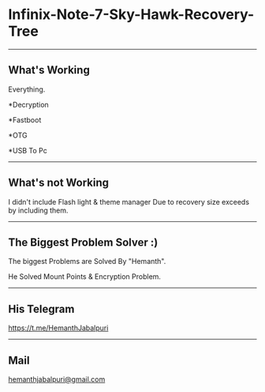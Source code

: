 # Infinix-Note-7-Sky-Hawk-Recovery-Tree

--------------
What's Working
---------------

Everything.

*Decryption

*Fastboot

*OTG

*USB To Pc

------------------
What's not Working
-------------------

I didn't include Flash light & theme manager 
Due to recovery size exceeds by including them.


------------------------------
The Biggest Problem Solver :)
------------------------------

The biggest Problems are Solved By "Hemanth".

He Solved Mount Points & Encryption Problem.

-------------
His Telegram
-------------
https://t.me/HemanthJabalpuri

-----
Mail
-----
hemanthjabalpuri@gmail.com
